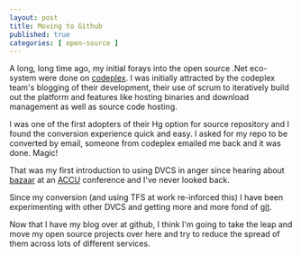 ```yaml
---
layout: post
title: Moving to Github
published: true
categories: [ open-source ]
---
```


A long, long time ago, my initial forays into the open source .Net eco-system 
were done on [codeplex](http://codeplex.com). I was initially attracted by 
the codeplex team's blogging of their development, their use of scrum to 
iteratively build out the platform and features like hosting binaries and 
download management as well as source code hosting. 

I was one of the first adopters of their Hg option for source repository and 
I found the conversion experience quick and easy. I asked for my repo to be 
converted by email, someone from codeplex emailed me back and it was done. 
Magic!

That was my first introduction to using DVCS in anger since hearing about 
[bazaar](bazaar.canonical.com/) at an [ACCU](http://accu.org) conference and 
I've never looked back.

Since my conversion (and using TFS at work re-inforced this) I have been 
experimenting with other DVCS and getting more and more fond of [git](git-scm.com/). 

Now that I have my blog over at github, I think I'm going to take the leap 
and move my open source projects over here and try to reduce the spread of 
them across lots of different services.
